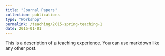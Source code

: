 ```yaml
---
title: "Journal Papers"
collection: publications
type: "Workshop"
permalink: /teaching/2015-spring-teaching-1
date: 2015-01-01
---
```


This is a description of a teaching experience. You can use markdown like any other post.
